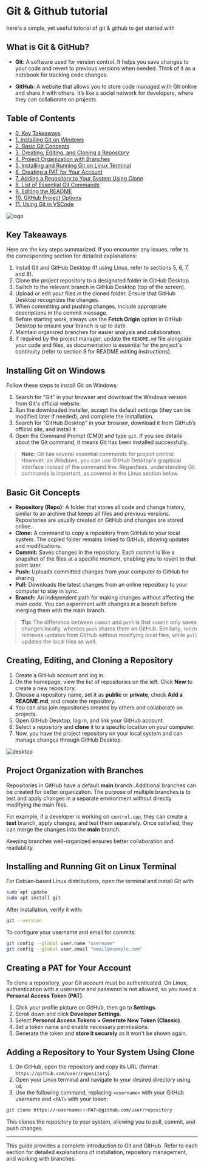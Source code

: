 # Git & Github tutorial 
here's a simple, yet useful tutorial of git & github to get started with

## What is Git & GitHub?

- **Git**: A software used for version control. It helps you save changes to your code and revert to previous versions when needed. Think of it as a notebook for tracking code changes.

- **GitHub**: A website that allows you to store code managed with Git online and share it with others. It’s like a social network for developers, where they can collaborate on projects.

## Table of Contents

- [0. Key Takeaways](#key-takeaways)
- [1. Installing Git on Windows](#installing-git-on-windows)
- [2. Basic Git Concepts](#basic-git-concepts)
- [3. Creating, Editing, and Cloning a Repository](#creating-editing-and-cloning-a-repository)
- [4. Project Organization with Branches](#project-organization-with-branches)
- [5. Installing and Running Git on Linux Terminal](#installing-and-running-git-on-linux-terminal)
- [6. Creating a PAT for Your Account](#creating-a-pat-for-your-account)
- [7. Adding a Repository to Your System Using Clone](#adding-a-repository-to-your-system-using-clone)
- [8. List of Essential Git Commands](#list-of-essential-git-commands)
- [9. Editing the README](#editing-the-readme)
- [10. GitHub Project Options](#github-project-options)
- [11. Using Git in VSCode](#using-git-in-vscode)

![logo](images/github-color.svg)

## Key Takeaways

Here are the key steps summarized. If you encounter any issues, refer to the corresponding section for detailed explanations:

1. Install Git and GitHub Desktop (If using Linux, refer to sections 5, 6, 7, and 8).
2. Clone the project repository to a designated folder in GitHub Desktop.
3. Switch to the relevant branch in GitHub Desktop (top of the screen).
4. Upload or edit your files in the cloned folder. Ensure that GitHub Desktop recognizes the changes.
5. When committing and pushing changes, include appropriate descriptions in the commit message.
6. Before starting work, always use the **Fetch Origin** option in GitHub Desktop to ensure your branch is up to date.
7. Maintain organized branches for easier analysis and collaboration.
8. If required by the project manager, update the `README.md` file alongside your code and files, as documentation is essential for the project's continuity (refer to section 9 for README editing instructions).

## Installing Git on Windows

Follow these steps to install Git on Windows:

1. Search for "Git" in your browser and download the Windows version from Git's official website.
2. Run the downloaded installer, accept the default settings (they can be modified later if needed), and complete the installation.
3. Search for "GitHub Desktop" in your browser, download it from GitHub’s official site, and install it.
4. Open the Command Prompt (CMD) and type `git`. If you see details about the Git command, it means Git has been installed successfully.

> **Note:** Git has several essential commands for project control. However, on Windows, you can use GitHub Desktop's graphical interface instead of the command line. Regardless, understanding Git commands is important, as covered in the Linux section below.

## Basic Git Concepts

- **Repository (Repo):** A folder that stores all code and change history, similar to an archive that keeps all files and previous versions. Repositories are usually created on GitHub and changes are stored online.
- **Clone:** A command to copy a repository from GitHub to your local system. The copied folder remains linked to GitHub, allowing updates and modifications.
- **Commit:** Saves changes in the repository. Each commit is like a snapshot of the files at a specific moment, enabling you to revert to that point later.
- **Push:** Uploads committed changes from your computer to GitHub for sharing.
- **Pull:** Downloads the latest changes from an online repository to your computer to stay in sync.
- **Branch:** An independent path for making changes without affecting the main code. You can experiment with changes in a branch before merging them with the main branch.

> **Tip:** The difference between `commit` and `push` is that `commit` only saves changes locally, whereas `push` shares them on GitHub. Similarly, `fetch` retrieves updates from GitHub without modifying local files, while `pull` updates the local files as well.

## Creating, Editing, and Cloning a Repository

1. Create a GitHub account and log in.
2. On the homepage, view the list of repositories on the left. Click **New** to create a new repository.
3. Choose a repository name, set it as **public** or **private**, check **Add a README.md**, and create the repository.
4. You can also join repositories created by others and collaborate on projects.
5. Open GitHub Desktop, log in, and link your GitHub account.
6. Select a repository and **clone** it to a specific location on your computer.
7. Now, you have the project repository on your local system and can manage changes through GitHub Desktop.

![desktop](images/1.png)

## Project Organization with Branches

Repositories in GitHub have a default **main** branch. Additional branches can be created for better organization. The purpose of multiple branches is to test and apply changes in a separate environment without directly modifying the main files.

For example, if a developer is working on `control.cpp`, they can create a **test** branch, apply changes, and test them separately. Once satisfied, they can merge the changes into the **main** branch.

Keeping branches well-organized ensures better collaboration and readability.

## Installing and Running Git on Linux Terminal

For Debian-based Linux distributions, open the terminal and install Git with:

```sh
sudo apt update
sudo apt install git
```

After installation, verify it with:

```sh
git --version
```

To configure your username and email for commits:

```sh
git config --global user.name "username"
git config --global user.email "email@example.com"
```

## Creating a PAT for Your Account

To clone a repository, your Git account must be authenticated. On Linux, authentication with a username and password is not allowed, so you need a **Personal Access Token (PAT)**.

1. Click your profile picture on GitHub, then go to **Settings**.
2. Scroll down and click **Developer Settings**.
3. Select **Personal Access Tokens > Generate New Token (Classic)**.
4. Set a token name and enable necessary permissions.
5. Generate the token and **store it securely** as it won't be shown again.

## Adding a Repository to Your System Using Clone

1. On GitHub, open the repository and copy its URL (format: `https://github.com/user/repository`).
2. Open your Linux terminal and navigate to your desired directory using `cd`.
3. Use the following command, replacing `<username>` with your GitHub username and `<PAT>` with your token:

```sh
git clone https://<username>:<PAT>@github.com/user/repository
```

This clones the repository to your system, allowing you to pull, commit, and push changes.

---
This guide provides a complete introduction to Git and GitHub. Refer to each section for detailed explanations of installation, repository management, and working with branches.

